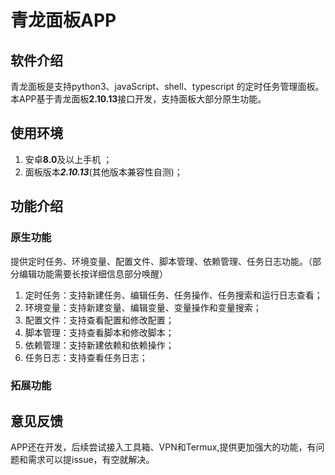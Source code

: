 # 青龙面板APP

## 软件介绍

青龙面板是支持python3、javaScript、shell、typescript 的定时任务管理面板。本APP基于青龙面板**2.10.13**接口开发，支持面板大部分原生功能。

## 使用环境

1. 安卓**8.0**及以上手机 ；
2. 面板版本***2.10.13***(其他版本兼容性自测)；

## 功能介绍

### 原生功能

提供定时任务、环境变量、配置文件、脚本管理、依赖管理、任务日志功能。（部分编辑功能需要长按详细信息部分唤醒）

1. 定时任务：支持新建任务、编辑任务、任务操作、任务搜索和运行日志查看；
2. 环境变量：支持新建变量、编辑变量、变量操作和变量搜索；
3. 配置文件：支持查看配置和修改配置；
4. 脚本管理：支持查看脚本和修改脚本；
5. 依赖管理：支持新建依赖和依赖操作；
6. 任务日志：支持查看任务日志；

### 拓展功能

## 意见反馈

APP还在开发，后续尝试接入工具箱、VPN和Termux,提供更加强大的功能，有问题和需求可以提issue，有空就解决。

